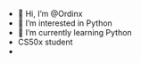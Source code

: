 - 👋 Hi, I’m @Ordinx
- 👀 I’m interested in Python
- 🌱 I’m currently learning Python
- CS50x student
-


<!---
Ordinx/Ordinx is a ✨ special ✨ repository because its `README.md` (this file) appears on your GitHub profile.
You can click the Preview link to take a look at your changes.
--->
